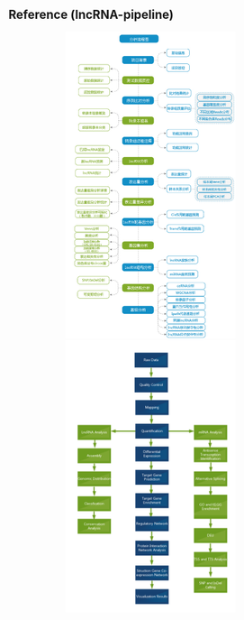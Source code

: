 ## Reference (lncRNA-pipeline)
<div align="center"><a href="http://www.sanger.com/tool/view/cmd_id/202.html"><img src="Fig/lncRNA.jpg" width="60%" alt="pca"></a></div>

<div align="center"><a href="https://en.novogene.com/next-generation-sequencing-services/gene-regulation/lncrna-sequencing/lncrna-analysis-pipeline-updated/"><img src="Fig/LncRNA-analysis-pipeline-UPDATED.png" width="60%" alt="pca"></a></div>
